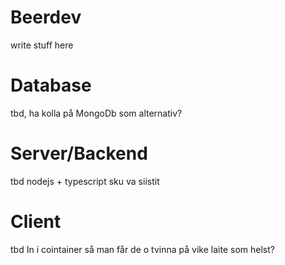 # Beerdev
write stuff here

# Database
tbd, ha kolla på MongoDb som alternativ?

# Server/Backend
tbd
nodejs + typescript sku va siistit

# Client
tbd
In i cointainer så man får de o tvinna på vike laite som helst?

